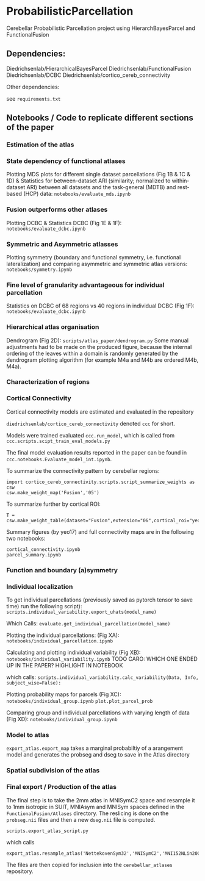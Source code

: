 # ProbabilisticParcellation
Cerebellar Probabilistic Parcellation project using HierarchBayesParcel and FunctionalFusion

## Dependencies: 
Diedrichsenlab/HierarchicalBayesParcel 
Diedrichsenlab/FunctionalFusion
Diedrichsenlab/DCBC
Diedrichsenlab/cortico_cereb_connectivity 

Other dependencies: 

see ```requirements.txt```

## Notebooks / Code to replicate different sections of the paper

### Estimation of the atlas 



### State dependency of functional atlases 
Plotting MDS plots for different single dataset parcellations (Fig 1B & 1C & 1D) & Statistics for between-dataset ARI (similarity; normalized to within-dataset ARI) between all datasets and the task-general (MDTB) and rest-based (HCP) data:
```notebooks/evaluate_mds.ipynb```


### Fusion outperforms other atlases
Plotting DCBC & Statistics DCBC (Fig 1E & 1F):
```notebooks/evaluate_dcbc.ipynb```


### Symmetric and Asymmetric atlasses  
Plotting symmetry (boundary and functional symmetry, i.e. functional lateralization) and comparing asymmetric and symmetric atlas versions:
```notebooks/symmetry.ipynb```



### Fine level of granularity advantageous for individual parcellation
Statistics on DCBC of 68 regions vs 40 regions in individual DCBC  (Fig 1F):
```notebooks/evaluate_dcbc.ipynb```


### Hierarchical atlas organisation 
Dendrogram (Fig 2D):
```scripts/atlas_paper/dendrogram.py```
Some manual adjustments had to be made on the produced figure, because the internal ordering of the leaves within a domain is randomly generated by the dendrogram plotting algorithm (for example M4a and M4b are ordered M4b, M4a).


### Characterization of regions




### Cortical Connectivity

Cortical connectivity models are estimated and evaluated in the repository 

```diedrichsenlab/cortico_cereb_connectivity``` denoted ```ccc``` for short.

Models were trained evaluated ```ccc.run_model```, which is called from ```ccc.scripts.scipt_train_eval_models.py```

The final model evaluation results reported in the paper can be found in ```ccc.notebooks.Evaluate_model_int.ipynb```. 

To summarize the connectivity pattern by cerebellar regions: 

```
import cortico_cereb_connectivity.scripts.script_summarize_weights as csw
csw.make_weight_map('Fusion','05')
```

To summarize further by cortical ROI: 

```
T = csw.make_weight_table(dataset="Fusion",extension="06",cortical_roi="yeo17")
```

Summary figures (by yeo17) and full connectivity maps are in the following two notebooks: 
```
cortical_connectivity.ipynb
parcel_summary.ipynb
```

### Function and boundary (a)symmetry 




### Individual localization

To get individual parcellations (previously saved as pytorch tensor to save 
time) run the following script):
```scripts.individual_variability.export_uhats(model_name)```

Which Calls: 
```evaluate.get_individual_parcellation(model_name)```

Plotting the individual parcellations: (Fig XA):
```notebooks/individual_parcellation.ipynb```

Calculating and plotting individual variability (Fig XB):
```notebooks/individual_variability.ipynb``` TODO CARO: WHICH ONE ENDED UP IN THE PAPER? HIGHLIGHT IN NOTEBOOK

which calls: 
```scripts.individual_variability.calc_variability(Data, Info, subject_wise=False):```

Plotting probability maps for parcels (Fig XC):
```notebooks/individual_group.ipynb```
```plot.plot_parcel_prob```

Comparing group and individual parcellations with varying length of data (Fig XD):
```notebooks/individual_group.ipynb```

### Model to atlas 
```export_atlas.export_map``` takes a marginal probabiltiy of a arangement model and generates the probseg and dseg to save in the Atlas directory 


### Spatial subdivision of the atlas 


### Final export / Production of the atlas
The final step is to take the 2mm atlas in MNISymC2 space and resample it to 1mm isotropic in SUIT, MNIAsym and MNISym spaces defined in the `FunctionalFusion/Atlases` directory. The reslicing is done on the `probseg.nii` files and then a new `dseg.nii` file is computed. 

```scripts.export_atlas_script.py```

which calls
 
```
export_atlas.resample_atlas('NettekovenSym32','MNISymC2','MNI152NLin2009cSymC')
```

The files are then copied for inclusion into the `cerebellar_atlases` repository. 

